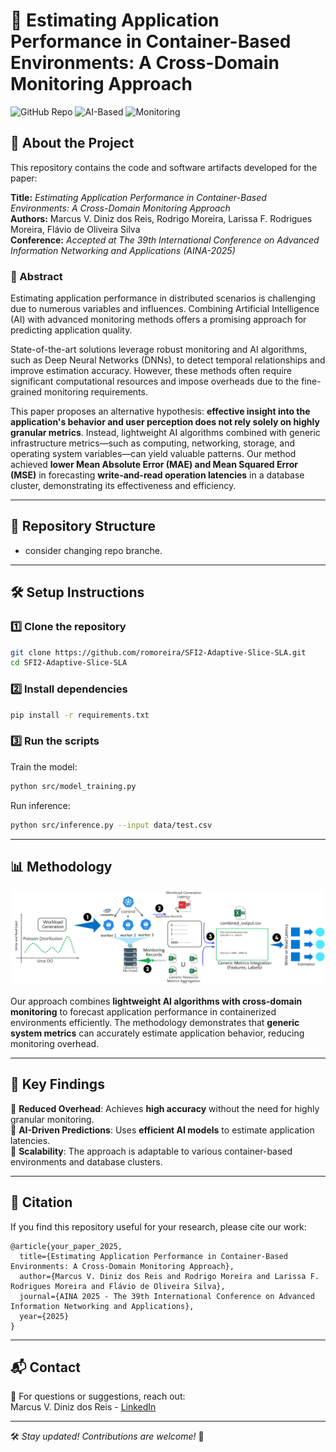 # 🚀 Estimating Application Performance in Container-Based Environments: A Cross-Domain Monitoring Approach

![GitHub Repo](https://img.shields.io/badge/Containerization-Docker-blue) ![AI-Based](https://img.shields.io/badge/AI-Powered-green) ![Monitoring](https://img.shields.io/badge/Monitoring-CrossDomain-orange)

## 📌 About the Project

This repository contains the code and software artifacts developed for the paper:

**Title:** _Estimating Application Performance in Container-Based Environments: A Cross-Domain Monitoring Approach_  
**Authors:** Marcus V. Diniz dos Reis, Rodrigo Moreira, Larissa F. Rodrigues Moreira, Flávio de Oliveira Silva  
**Conference:** _Accepted at The 39th International Conference on Advanced Information Networking and Applications (AINA-2025)_  

### 📖 Abstract

Estimating application performance in distributed scenarios is challenging due to numerous variables and influences. Combining Artificial Intelligence (AI) with advanced monitoring methods offers a promising approach for predicting application quality.  

State-of-the-art solutions leverage robust monitoring and AI algorithms, such as Deep Neural Networks (DNNs), to detect temporal relationships and improve estimation accuracy. However, these methods often require significant computational resources and impose overheads due to the fine-grained monitoring requirements.  

This paper proposes an alternative hypothesis: **effective insight into the application's behavior and user perception does not rely solely on highly granular metrics**. Instead, lightweight AI algorithms combined with generic infrastructure metrics—such as computing, networking, storage, and operating system variables—can yield valuable patterns. Our method achieved **lower Mean Absolute Error (MAE) and Mean Squared Error (MSE)** in forecasting **write-and-read operation latencies** in a database cluster, demonstrating its effectiveness and efficiency.

---

## 📂 Repository Structure

* consider changing repo branche.


---

## 🛠️ Setup Instructions

### 1️⃣ Clone the repository

```bash
git clone https://github.com/romoreira/SFI2-Adaptive-Slice-SLA.git
cd SFI2-Adaptive-Slice-SLA
```

### 2️⃣ Install dependencies

```bash
pip install -r requirements.txt
```

### 3️⃣ Run the scripts

Train the model:

```bash
python src/model_training.py
```

Run inference:

```bash
python src/inference.py --input data/test.csv
```

---

## 📊 Methodology

<p align="center">
  <img src="method.png" alt="Methodology Diagram" width="600px">
</p>

Our approach combines **lightweight AI algorithms with cross-domain monitoring** to forecast application performance in containerized environments efficiently. The methodology demonstrates that **generic system metrics** can accurately estimate application behavior, reducing monitoring overhead.

---

## 📢 Key Findings

📌 **Reduced Overhead**: Achieves **high accuracy** without the need for highly granular monitoring.  
📌 **AI-Driven Predictions**: Uses **efficient AI models** to estimate application latencies.  
📌 **Scalability**: The approach is adaptable to various container-based environments and database clusters.  

---

## 📄 Citation

If you find this repository useful for your research, please cite our work:

```
@article{your_paper_2025,
  title={Estimating Application Performance in Container-Based Environments: A Cross-Domain Monitoring Approach},
  author={Marcus V. Diniz dos Reis and Rodrigo Moreira and Larissa F. Rodrigues Moreira and Flávio de Oliveira Silva},
  journal={AINA 2025 - The 39th International Conference on Advanced Information Networking and Applications},
  year={2025}
}
```

---

## 📬 Contact

📧 For questions or suggestions, reach out:  
Marcus V. Diniz dos Reis - [LinkedIn](https://www.linkedin.com/in/marcus-vinicius0083/)  

---

🛠️ _Stay updated! Contributions are welcome!_ 🚀
